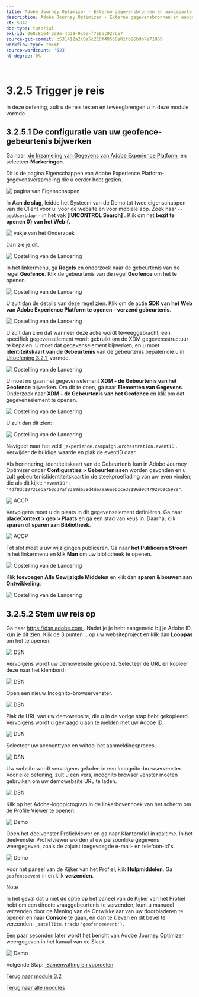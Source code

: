 ```yaml
---
title: Adobe Journey Optimizer - Externe gegevensbronnen en aangepaste acties
description: Adobe Journey Optimizer - Externe gegevensbronnen en aangepaste acties
kt: 5342
doc-type: tutorial
exl-id: 068c8be4-2e9e-4d38-9c0e-f769ac927b57
source-git-commit: c531412a2c0a5c216f49560e01fb26b9b7e71869
workflow-type: tm+mt
source-wordcount: '623'
ht-degree: 0%

---
```


# 3.2.5 Trigger je reis

In deze oefening, zult u de reis testen en teweegbrengen u in deze module vormde.

## 3.2.5.1 De configuratie van uw geofence-gebeurtenis bijwerken

Ga naar [&#x200B; de Inzameling van Gegevens van Adobe Experience Platform &#x200B;](https://experience.adobe.com/launch/) en selecteer **Markeringen**.

Dit is de pagina Eigenschappen van Adobe Experience Platform-gegevensverzameling die u eerder hebt gezien.

![&#x200B; pagina van Eigenschappen &#x200B;](./../../../modules/datacollection/module1.1/images/launch1.png)

In **Aan de slag**, leidde het Systeem van de Demo tot twee eigenschappen van de Cliënt voor u: voor de website en voor mobiele app. Zoek naar `--aepUserLdap--` in het vak **[!UICONTROL Search]** . Klik om het **bezit te openen 0&rbrace; van het Web &lbrace;.**

![&#x200B; vakje van het Onderzoek &#x200B;](./../../../modules/datacollection/module1.1/images/property6.png)

Dan zie je dit.

![&#x200B; Opstelling van de Lancering &#x200B;](./images/rule1.png)

In het linkermenu, ga **Regels** en onderzoek naar de gebeurtenis van de regel **Geofence**. Klik de gebeurtenis van de regel **Geofence** om het te openen.

![&#x200B; Opstelling van de Lancering &#x200B;](./images/rule2.png)

U zult dan de details van deze regel zien. Klik om de actie **SDK van het Web van Adobe Experience Platform te openen - verzend gebeurtenis**.

![&#x200B; Opstelling van de Lancering &#x200B;](./images/rule3.png)

U zult dan zien dat wanneer deze actie wordt teweeggebracht, een specifiek gegevenselement wordt gebruikt om de XDM gegevensstructuur te bepalen. U moet dat gegevenselement bijwerken, en u moet **identiteitskaart van de Gebeurtenis** van de gebeurtenis bepalen die u in [&#x200B; Uitoefening 3.2.1 &#x200B;](./ex1.md) vormde.

![&#x200B; Opstelling van de Lancering &#x200B;](./images/rule4.png)

U moet nu gaan het gegevenselement **XDM - de Gebeurtenis van het Geofence** bijwerken. Om dit te doen, ga naar **Elementen van Gegevens**. Onderzoek naar **XDM - de Gebeurtenis van het Geofence** en klik om dat gegevenselement te openen.

![&#x200B; Opstelling van de Lancering &#x200B;](./images/rule5.png)

U zult dan dit zien:

![&#x200B; Opstelling van de Lancering &#x200B;](./images/rule6.png)

Navigeer naar het veld `_experience.campaign.orchestration.eventID` . Verwijder de huidige waarde en plak de eventID daar.

Als herinnering, identiteitskaart van de Gebeurtenis kan in Adobe Journey Optimizer onder **Configuraties > Gebeurtenissen** worden gevonden en u zult gebeurtenistidentiteitskaart in de steekproeflading van uw even vinden, die als dit kijkt: `"eventID": "4df8dc10731eba7b0c37af83a9db38d4de7aa6aebcce38196d9d47929b9c598e"`.

![&#x200B; ACOP &#x200B;](./images/payloadeventID.png)

Vervolgens moet u de plaats in dit gegevenselement definiëren. Ga naar **placeContext > geo > Plaats** en ga een stad van keus in. Daarna, klik **sparen** of **sparen aan Bibliotheek**.

![&#x200B; ACOP &#x200B;](./images/payloadeventIDgeo.png)

Tot slot moet u uw wijzigingen publiceren. Ga naar **het Publiceren Stroom** in het linkermenu en klik **Man** om uw bibliotheek te openen.

![&#x200B; Opstelling van de Lancering &#x200B;](./images/rule8.png)

Klik **toevoegen Alle Gewijzigde Middelen** en klik dan **sparen &amp; bouwen aan Ontwikkeling**.

![&#x200B; Opstelling van de Lancering &#x200B;](./images/rule9.png)

## 3.2.5.2 Stem uw reis op

Ga naar [&#x200B; https://dsn.adobe.com &#x200B;](https://dsn.adobe.com). Nadat je je hebt aangemeld bij je Adobe ID, kun je dit zien. Klik de 3 punten **..** op uw websiteproject en klik dan **Looppas** om het te openen.

![&#x200B; DSN &#x200B;](./../../datacollection/module1.1/images/web8.png)

Vervolgens wordt uw demowebsite geopend. Selecteer de URL en kopieer deze naar het klembord.

![&#x200B; DSN &#x200B;](../../gettingstarted/gettingstarted/images/web3.png)

Open een nieuw Incognito-browservenster.

![&#x200B; DSN &#x200B;](../../gettingstarted/gettingstarted/images/web4.png)

Plak de URL van uw demowebsite, die u in de vorige stap hebt gekopieerd. Vervolgens wordt u gevraagd u aan te melden met uw Adobe ID.

![&#x200B; DSN &#x200B;](../../gettingstarted/gettingstarted/images/web5.png)

Selecteer uw accounttype en voltooi het aanmeldingsproces.

![&#x200B; DSN &#x200B;](../../gettingstarted/gettingstarted/images/web6.png)

Uw website wordt vervolgens geladen in een Incognito-browservenster. Voor elke oefening, zult u een vers, incognito browser venster moeten gebruiken om uw demowebsite URL te laden.

![&#x200B; DSN &#x200B;](../../gettingstarted/gettingstarted/images/web7.png)

Klik op het Adobe-logopictogram in de linkerbovenhoek van het scherm om de Profile Viewer te openen.

![&#x200B; Demo &#x200B;](./../../../modules/datacollection/module1.2/images/pv1.png)

Open het deelvenster Profielviewer en ga naar Klantprofiel in realtime. In het deelvenster Profielviewer worden al uw persoonlijke gegevens weergegeven, zoals de zojuist toegevoegde e-mail- en telefoon-id&#39;s.

![&#x200B; Demo &#x200B;](./images/pv2.png)

Voor het paneel van de Kijker van het Profiel, klik **Hulpmiddelen**. Ga `geofenceevent` in en klik **verzenden**.

>[!NOTE]
>
>In het geval dat u niet de optie op het paneel van de Kijker van het Profiel hebt om een directe vraaggebeurtenis te verzenden, kunt u manueel verzenden door de Mening van de Ontwikkelaar van uw doorbladeren te openen en naar **Console** te gaan, en dan te kleven en dit bevel te verzenden: `_satellite.track('geofenceevent')`.

Een paar seconden later wordt het bericht van Adobe Journey Optimizer weergegeven in het kanaal van de Slack.

![&#x200B; Demo &#x200B;](./images/smsdemo4.png)

Volgende Stap: [&#x200B; Samenvatting en voordelen &#x200B;](./summary.md)

[Terug naar module 3.2](journey-orchestration-external-weather-api-sms.md)

[Terug naar alle modules](../../../overview.md)
